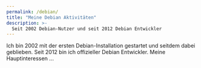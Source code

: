 ```yaml
---
permalink: /debian/
title: "Meine Debian Aktivitäten"
description: >-
  Seit 2002 Debian-Nutzer und seit 2012 Debian Entwickler
---
```


Ich bin 2002 mit der ersten Debian-Installation gestartet und seitdem dabei
geblieben. Seit 2012 bin ich offizieller Debian Entwickler. Meine
Hauptinteressen ...

<!-- vim: set tw=79 ts=2 sw=2 ai si et: -->
